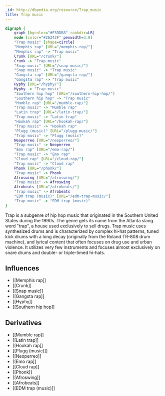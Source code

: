 ```yaml
---
_id: http://dbpedia.org/resource/Trap_music
title: Trap music
---
```


```dot
digraph {
	graph [bgcolor="#F3DDB8" rankdir=LR]
	node [color="#26242F" penwidth=3.0]
	"Trap music" [shape=circle]
	"Memphis rap" [URL="/memphis-rap/"]
	"Memphis rap" -> "Trap music"
	Crunk [URL="/crunk/"]
	Crunk -> "Trap music"
	"Snap music" [URL="/snap-music/"]
	"Snap music" -> "Trap music"
	"Gangsta rap" [URL="/gangsta-rap/"]
	"Gangsta rap" -> "Trap music"
	Hyphy [URL="/hyphy/"]
	Hyphy -> "Trap music"
	"Southern hip hop" [URL="/southern-hip-hop/"]
	"Southern hip hop" -> "Trap music"
	"Mumble rap" [URL="/mumble-rap/"]
	"Trap music" -> "Mumble rap"
	"Latin trap" [URL="/latin-trap/"]
	"Trap music" -> "Latin trap"
	"Hookah rap" [URL="/hookah-rap/"]
	"Trap music" -> "Hookah rap"
	"Plugg (music)" [URL="/plugg-music/"]
	"Trap music" -> "Plugg (music)"
	Neoperreo [URL="/neoperreo/"]
	"Trap music" -> Neoperreo
	"Emo rap" [URL="/emo-rap/"]
	"Trap music" -> "Emo rap"
	"Cloud rap" [URL="/cloud-rap/"]
	"Trap music" -> "Cloud rap"
	Phonk [URL="/phonk/"]
	"Trap music" -> Phonk
	Afroswing [URL="/afroswing/"]
	"Trap music" -> Afroswing
	Afrobeats [URL="/afrobeats/"]
	"Trap music" -> Afrobeats
	"EDM trap (music)" [URL="/edm-trap-music/"]
	"Trap music" -> "EDM trap (music)"
}
```

Trap is a subgenre of hip hop music that originated in the Southern United States during the 1990s. The genre gets its name from the Atlanta slang word "trap", a house used exclusively to sell drugs. Trap music uses synthesized drums and is characterized by complex hi-hat patterns, tuned kick drums with a long decay (originally from the Roland TR-808 drum machine), and lyrical content that often focuses on drug use and urban violence. It utilizes very few instruments and focuses almost exclusively on snare drums and double- or triple-timed hi-hats.

## Influences
- [[Memphis rap]]
- [[Crunk]]
- [[Snap music]]
- [[Gangsta rap]]
- [[Hyphy]]
- [[Southern hip hop]]

## Derivatives
- [[Mumble rap]]
- [[Latin trap]]
- [[Hookah rap]]
- [[Plugg (music)]]
- [[Neoperreo]]
- [[Emo rap]]
- [[Cloud rap]]
- [[Phonk]]
- [[Afroswing]]
- [[Afrobeats]]
- [[EDM trap (music)]]
